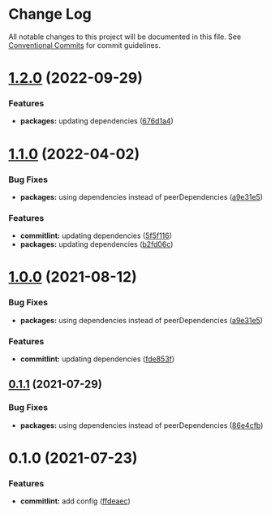# Change Log

All notable changes to this project will be documented in this file.
See [Conventional Commits](https://conventionalcommits.org) for commit guidelines.

# [1.2.0](https://github.com/nickstaroba/eterna-tooling/compare/@eterna/commitlint-config@1.1.0...@eterna/commitlint-config@1.2.0) (2022-09-29)


### Features

* **packages:** updating dependencies ([676d1a4](https://github.com/nickstaroba/eterna-tooling/commit/676d1a4784b71ea8356fac4403e97e368ebfbca0))





# [1.1.0](https://github.com/nickstaroba/eterna-tooling/compare/@eterna/commitlint-config@0.1.0...@eterna/commitlint-config@1.1.0) (2022-04-02)


### Bug Fixes

* **packages:** using dependencies instead of peerDependencies ([a9e31e5](https://github.com/nickstaroba/eterna-tooling/commit/a9e31e592006da90962183e9d380426f77ee7f4d))


### Features

* **commitlint:** updating dependencies ([5f5f116](https://github.com/nickstaroba/eterna-tooling/commit/5f5f11631493377ecd6299aa72633cf906472e0b))
* **packages:** updating dependencies ([b2fd06c](https://github.com/nickstaroba/eterna-tooling/commit/b2fd06cb02ba97a974b81f817de9a2dbfe74a741))





# [1.0.0](https://github.com/nickstaroba/eterna-tooling/compare/@eterna/commitlint-config@0.1.0...@eterna/commitlint-config@1.0.0) (2021-08-12)


### Bug Fixes

* **packages:** using dependencies instead of peerDependencies ([a9e31e5](https://github.com/nickstaroba/eterna-tooling/commit/a9e31e592006da90962183e9d380426f77ee7f4d))


### Features

* **commitlint:** updating dependencies ([fde853f](https://github.com/nickstaroba/eterna-tooling/commit/fde853f2476b6bc99fcf9f51e2455a0f637e476e))





## [0.1.1](https://github.com/nickstaroba/eterna-tooling/compare/@eterna/commitlint-config@0.1.0...@eterna/commitlint-config@0.1.1) (2021-07-29)


### Bug Fixes

* **packages:** using dependencies instead of peerDependencies ([86e4cfb](https://github.com/nickstaroba/eterna-tooling/commit/86e4cfb992cab4bf969729c62bd36e7ab5274b4a))





# 0.1.0 (2021-07-23)


### Features

* **commitlint:** add config ([ffdeaec](https://github.com/nickstaroba/eterna-tooling/commit/ffdeaec6c1b2d1e337a095b07db48aae97e4b34d))
